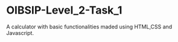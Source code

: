 # OIBSIP-Level_2-Task_1
A  calculator with basic functionalities maded using HTML,CSS and Javascript.
